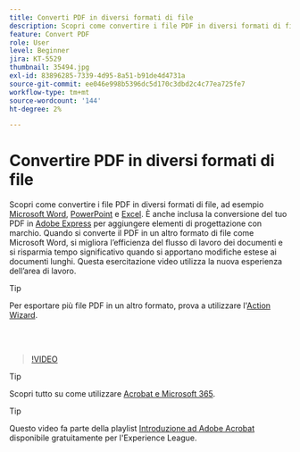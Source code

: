 ```yaml
---
title: Converti PDF in diversi formati di file
description: Scopri come convertire i file PDF in diversi formati di file, ad esempio Microsoft Word, Excel o PowerPoint
feature: Convert PDF
role: User
level: Beginner
jira: KT-5529
thumbnail: 35494.jpg
exl-id: 83896285-7339-4d95-8a51-b91de4d4731a
source-git-commit: ee046e998b5396dc5d170c3dbd2c4c77ea725fe7
workflow-type: tm+mt
source-wordcount: '144'
ht-degree: 2%

---
```


# Convertire PDF in diversi formati di file

Scopri come convertire i file PDF in diversi formati di file, ad esempio [Microsoft Word](https://www.adobe.com/it/acrobat/online/pdf-to-word.html), [PowerPoint](https://www.adobe.com/it/acrobat/online/pdf-to-ppt.html) e [Excel](https://www.adobe.com/it/acrobat/online/pdf-to-excel.html). È anche inclusa la conversione del tuo PDF in [Adobe Express](https://express.adobe.com) per aggiungere elementi di progettazione con marchio. Quando si converte il PDF in un altro formato di file come Microsoft Word, si migliora l’efficienza del flusso di lavoro dei documenti e si risparmia tempo significativo quando si apportano modifiche estese ai documenti lunghi. Questa esercitazione video utilizza la nuova esperienza dell’area di lavoro.

>[!TIP]
>
>Per esportare più file PDF in un altro formato, prova a utilizzare l&#39;[Action Wizard](../advanced-tasks/action.md).

<br> 

>[!VIDEO](https://video.tv.adobe.com/v/35494?enablevpops&quality=12&learn=on&hidetitle=true)

>[!TIP]
>
>Scopri tutto su come utilizzare [Acrobat e Microsoft 365](../integrate/integrate-overview.md).

>[!TIP]
>
>Questo video fa parte della playlist [Introduzione ad Adobe Acrobat](https://experienceleague.adobe.com/en/playlists/acrobat-get-started-business-users) disponibile gratuitamente per l&#39;Experience League.
